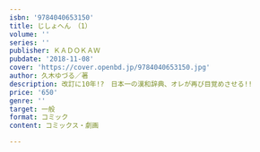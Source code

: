 ```yaml
---
isbn: '9784040653150'
title: じしょへん　（1）
volume: ''
series: ''
publisher: ＫＡＤＯＫＡＷ
pubdate: '2018-11-08'
cover: 'https://cover.openbd.jp/9784040653150.jpg'
author: 久木ゆづる／著
description: 改訂に10年!?　日本一の漢和辞典、オレが再び目覚めさせる!!
price: '650'
genre: ''
target: 一般
format: コミック
content: コミックス・劇画

---
```

